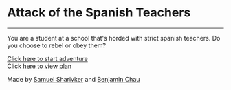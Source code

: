 # Attack of the Spanish Teachers
---------------------------
You are a student at a school that's horded with strict spanish teachers. Do you choose to rebel or obey them?

[Click here to start adventure](situations/wakeup.html)
<br>
[Click here to view plan](plan.png)

Made by [Samuel Sharivker](https://github.com/samuels0052) and [Benjamin Chau](https://github.com/benjaminc8190)
